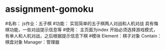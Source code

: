 # assignment-gomoku
#名称：
	js作业：五子棋
#功能：
	实现简单的五子棋两人对战和人机对战
	具有悔棋功能，一些对战提示信息等
#使用：
	主页面为index
	开始必须选择游戏模式，有单人和人机对战，之后根据提示信息下棋
#模块
	Element：棋子对象
	Contain：棋盘对象
	Manager：管理器